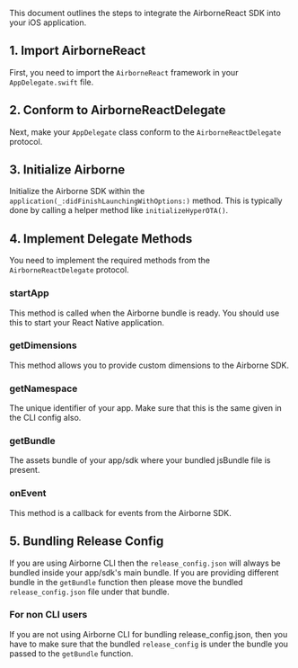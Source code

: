 This document outlines the steps to integrate the AirborneReact SDK into your iOS application.

## 1. Import AirborneReact

First, you need to import the `AirborneReact` framework in your `AppDelegate.swift` file.

## 2. Conform to AirborneReactDelegate

Next, make your `AppDelegate` class conform to the `AirborneReactDelegate` protocol.

## 3. Initialize Airborne

Initialize the Airborne SDK within the `application(_:didFinishLaunchingWithOptions:)` method. This is typically done by calling a helper method like `initializeHyperOTA()`.

## 4. Implement Delegate Methods

You need to implement the required methods from the `AirborneReactDelegate` protocol.

### startApp

This method is called when the Airborne bundle is ready. You should use this to start your React Native application.

### getDimensions

This method allows you to provide custom dimensions to the Airborne SDK.

### getNamespace

The unique identifier of your app. Make sure that this is the same given in the CLI config also.

### getBundle

The assets bundle of your app/sdk where your bundled jsBundle file is present.

### onEvent

This method is a callback for events from the Airborne SDK.

## 5. Bundling Release Config
If you are using Airborne CLI then the `release_config.json` will always be bundled inside your app/sdk's main bundle. If you are providing different bundle in the `getBundle` function then please move the bundled `release_config.json` file under that bundle.

### For non CLI users
If you are not using Airborne CLI for bundling release_config.json, then you have to make sure that the bundled `release_config` is under the bundle you passed to the `getBundle` function.
